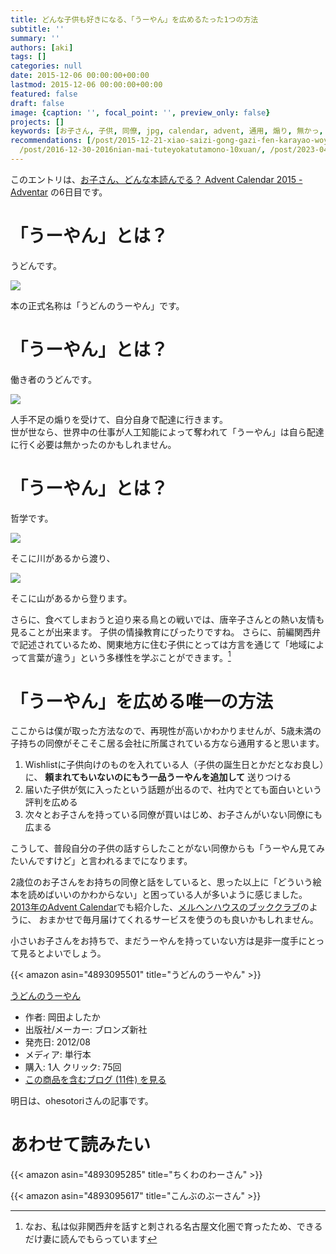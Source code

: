 ```yaml
---
title: どんな子供も好きになる、「うーやん」を広めるたった1つの方法
subtitle: ''
summary: ''
authors: [aki]
tags: []
categories: null
date: 2015-12-06 00:00:00+00:00
lastmod: 2015-12-06 00:00:00+00:00
featured: false
draft: false
image: {caption: '', focal_point: '', preview_only: false}
projects: []
keywords: [お子さん, 子供, 同僚, jpg, calendar, advent, 通用, 煽り, 無かっ, 未満]
recommendations: [/post/2015-12-21-xiao-saizi-gong-gazi-fen-karayao-woyin-mitakunaru-okusuriyin-metane-number-childadvent/,
  /post/2016-12-30-2016nian-mai-tuteyokatutamono-10xuan/, /post/2023-04-05-first-time-skiing-in-25-years/]
---
```

このエントリは、[お子さん、どんな本読んでる？ Advent Calendar 2015 - Adventar](http://www.adventar.org/calendars/773) の6日目です。

# 「うーやん」とは？

うどんです。

![](20151205171506.jpg)

本の正式名称は「うどんのうーやん」です。

# 「うーやん」とは？

働き者のうどんです。

![](20151205171532.jpg)

人手不足の煽りを受けて、自分自身で配達に行きます。  
世が世なら、世界中の仕事が人工知能によって奪われて「うーやん」は自ら配達に行く必要は無かったのかもしれません。

# 「うーやん」とは？

哲学です。

![](20151205171619.jpg)

そこに川があるから渡り、

![](20151205171645.jpg)

そこに山があるから登ります。

さらに、食べてしまおうと迫り来る鳥との戦いでは、唐辛子さんとの熱い友情も見ることが出来ます。 子供の情操教育にぴったりですね。 さらに、前編関西弁で記述されているため、関東地方に住む子供にとっては方言を通じて「地域によって言葉が違う」という多様性を学ぶことができます。[^1] 

# 「うーやん」を広める唯一の方法

ここからは僕が取った方法なので、再現性が高いかわかりませんが、5歳未満の子持ちの同僚がそこそこ居る会社に所属されている方なら通用すると思います。

1. Wishlistに子供向けのものを入れている人（子供の誕生日とかだとなお良し）に、 **頼まれてもいないのにもう一品うーやんを追加して** 送りつける
2. 届いた子供が気に入ったという話題が出るので、社内でとても面白いという評判を広める
3. 次々とお子さんを持っている同僚が買いはじめ、お子さんがいない同僚にも広まる

こうして、普段自分の子供の話すらしたことがない同僚からも「うーやん見てみたいんですけど」と言われるまでになります。

2歳位のお子さんをお持ちの同僚と話をしていると、思った以上に「どういう絵本を読めばいいのかわからない」と困っている人が多いように感じました。[2013年のAdvent Calendar](https://chezo.uno/post/2013-12-08-yu-gan-yarizumugale-siihatutosuruhui-ben-3ce)でも紹介した、[メルヘンハウスのブッククラブ](https://bookclub.meruhenhouse.co.jp/)のように、 おまかせで毎月届けてくれるサービスを使うのも良いかもしれません。

小さいお子さんをお持ちで、まだうーやんを持っていない方は是非一度手にとって見るとよいでしょう。

{{< amazon asin="4893095501" title="うどんのうーやん" >}}

[うどんのうーやん](http://www.amazon.co.jp/exec/obidos/ASIN/4893095501/chezou-22/)

- 作者: 岡田よしたか
- 出版社/メーカー: ブロンズ新社
- 発売日: 2012/08
- メディア: 単行本
- 購入: 1人 クリック: 75回
- [この商品を含むブログ (11件) を見る](http://d.hatena.ne.jp/asin/4893095501/chezou-22)

明日は、ohesotoriさんの記事です。

# あわせて読みたい

{{< amazon asin="4893095285" title="ちくわのわーさん" >}}

{{< amazon asin="4893095617" title="こんぶのぶーさん" >}}


[^1]: なお、私は似非関西弁を話すと刺される名古屋文化圏で育ったため、できるだけ妻に読んでもらっています
